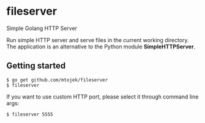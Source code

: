 # fileserver
Simple Golang HTTP Server

Run simple HTTP server and serve files in the current working directory. The application is an alternative to the Python module **SimpleHTTPServer**.

## Getting started ##

```
$ go get github.com/mtojek/fileserver
$ fileserver
```

If you want to use custom HTTP port, please select it through command line args:

```
$ fileserver 5555
```
